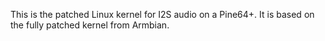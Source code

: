 This is the patched Linux kernel for I2S audio on a Pine64+.  It is based on the fully patched kernel from Armbian.
